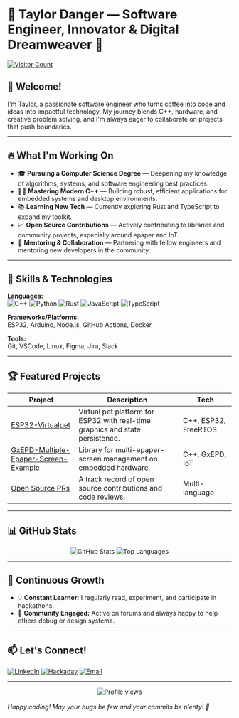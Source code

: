 # 🌟 Taylor Danger — Software Engineer, Innovator & Digital Dreamweaver 🚀

[![Visitor Count](https://visitor-badge.laobi.icu/badge?page_id=taylordanger.taylordanger)](https://github.com/taylordanger)

## 👋 Welcome!

I'm Taylor, a passionate software engineer who turns coffee into code and ideas into impactful technology. My journey blends C++, hardware, and creative problem solving, and I'm always eager to collaborate on projects that push boundaries.

---

## 🔥 What I'm Working On

- 🎓 **Pursuing a Computer Science Degree** — Deepening my knowledge of algorithms, systems, and software engineering best practices.
- 🧑‍💻 **Mastering Modern C++** — Building robust, efficient applications for embedded systems and desktop environments.
- 📚 **Learning New Tech** — Currently exploring Rust and TypeScript to expand my toolkit.
- 📈 **Open Source Contributions** — Actively contributing to libraries and community projects, especially around epaper and IoT.
- 🤝 **Mentoring & Collaboration** — Partnering with fellow engineers and mentoring new developers in the community.

---

## 🚀 Skills & Technologies

**Languages:**  
![C++](https://img.shields.io/badge/C++-blue.svg?style=for-the-badge&logo=c%2B%2B) ![Python](https://img.shields.io/badge/Python-yellow.svg?style=for-the-badge&logo=python) ![Rust](https://img.shields.io/badge/Rust-orange.svg?style=for-the-badge&logo=rust) ![JavaScript](https://img.shields.io/badge/JavaScript-black.svg?style=for-the-badge&logo=javascript) ![TypeScript](https://img.shields.io/badge/TypeScript-blue.svg?style=for-the-badge&logo=typescript)

**Frameworks/Platforms:**  
ESP32, Arduino, Node.js, GitHub Actions, Docker

**Tools:**  
Git, VSCode, Linux, Figma, Jira, Slack

---

## 🏆 Featured Projects

| Project | Description | Tech |
| ------- | ----------- | ---- |
| [ESP32-Virtualpet](https://github.com/taylordanger/ESP32-Virtualpet) | Virtual pet platform for ESP32 with real-time graphics and state persistence. | C++, ESP32, FreeRTOS |
| [GxEPD-Multiple-Epaper-Screen-Example](https://github.com/taylordanger/GxEPD-Multiple-Epaper-Screen-Example) | Library for multi-epaper-screen management on embedded hardware. | C++, GxEPD, IoT |
| [Open Source PRs](https://github.com/pulls?q=is%3Apr+author%3Ataylordanger+is%3Aclosed) | A track record of open source contributions and code reviews. | Multi-language |

---

## 📊 GitHub Stats

<div align="center">
  <img src="https://github-readme-stats.vercel.app/api?username=taylordanger&show_icons=true&theme=tokyonight" alt="GitHub Stats">
  <img src="https://github-readme-stats.vercel.app/api/top-langs/?username=taylordanger&layout=compact&theme=tokyonight" alt="Top Languages">
</div>

---

## 🌱 Continuous Growth

- 💡 **Constant Learner:** I regularly read, experiment, and participate in hackathons.
- 👥 **Community Engaged:** Active on forums and always happy to help others debug or design systems.

---

## 📫 Let's Connect!

[![LinkedIn](https://img.shields.io/badge/LinkedIn-TaylorSheppard-blue?style=for-the-badge&logo=linkedin)](https://linkedin.com/in/taylordanger) 
[![Hackaday](https://img.shields.io/badge/Hackaday-amandabynes-red?style=for-the-badge&logo=hackaday)](https://hackaday.io/taylordanger)
[![Email](https://img.shields.io/badge/Email-lauren.taylor.sheppard@gmail.com-purple?style=for-the-badge&logo=gmail)](mailto:lauren.taylor.sheppard@gmail.com)

---

<div align="center">
  <img src="https://komarev.com/ghpvc/?username=taylordanger&color=blueviolet" alt="Profile views"/>
</div>

<br>
<i>Happy coding! May your bugs be few and your commits be plenty! 🌟</i>
